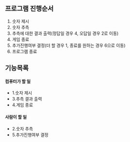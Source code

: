 ## 프로그램 진행순서
1. 숫자 제시
1. 숫자 추측
1. 추측에 대한 결과 출력(정답일 경우 4, 오답일 경우 2로 이동)
1. 게임 종료
1. 추가진행여부 결정(더 할 경우 1, 종료를 원하는 경우 6으로 이동)
1. 프로그램 종료

## 기능목록
#### 컴퓨터가 할 일
- 1.숫자 제시
- 3.추측 결과 출력
- 4.게임 종료
#### 사람이 할 일
- 2.숫자 추측
- 5.추가진행여부 결정
 